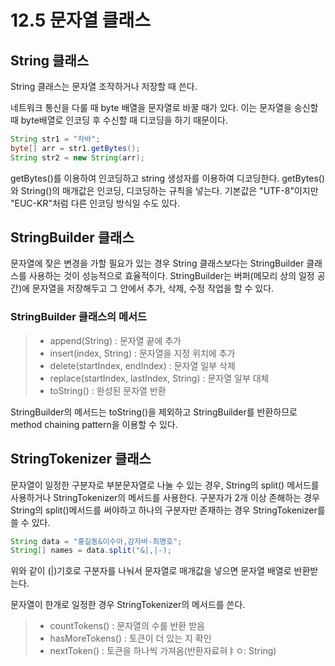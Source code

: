 # 12.5 문자열 클래스
## String 클래스
String 클래스는 문자열 조작하거나 저장할 때 쓴다.

네트워크 통신을 다룰 때 byte 배열을 문자열로 바꿀 때가 있다.
이는 문자열을 송신할 때 byte배열로 인코딩 후 수신할 때 디코딩을 하기 때문이다.

~~~java
String str1 = "자바";
byte[] arr = str1.getBytes();
String str2 = new String(arr);
~~~
getBytes()를 이용하여 인코딩하고 string 생성자를 이용하여 디코딩한다.
getBytes()와 String()의 매개값은 인코딩, 디코딩하는 규칙을 넣는다.
기본값은 "UTF-8"이지만 "EUC-KR"처럼 다른 인코딩 방식일 수도 있다.

## StringBuilder 클래스
문자열에 잦은 변경을 가할 필요가 있는 경우 String 클래스보다는 StringBuilder 클래스를 사용하는 것이 성능적으로 효율적이다.
StringBuilder는 버퍼(메모리 상의 일정 공간)에 문자열을 저장해두고 그 안에서 추가, 삭제, 수정 작업을 할 수 있다.

### StringBuilder 클래스의 메서드
> - append(String) : 문자열 끝에 추가
> - insert(index, String) : 문자열을 지정 위치에 추가
> - delete(startIndex, endIndex) : 문자열 일부 삭제
> - replace(startIndex, lastIndex, String) : 문자열 일부 대체
> - toString() : 완성된 문자열 반환

StringBuilder의 메서드는 toString()을 제외하고 StringBuilder를 반환하므로 method chaining pattern을 이용할 수 있다.

## StringTokenizer 클래스
문자열이 일정한 구분자로 부분문자열로 나눌 수 있는 경우, String의 split() 메서드를 사용하거나 StringTokenizer의 메서드를 사용한다.
구분자가 2개 이상 존해하는 경우 String의 split()메서드를 써야하고 하나의 구분자만 존재하는 경우 StringTokenizer를 쓸 수 있다.
~~~java
String data = "홍길동&이수아,감자바-최명호";
String[] names = data.split("&|,|-);
~~~
위와 같이 (|)기호로 구분자를 나눠서 문자열로 매개값을 넣으면 문자열 배열로 반환받는다.

문자열이 한개로 일정한 경우 StringTokenizer의 메서드를 쓴다.
> - countTokens() : 문자열의 수를 반환 받음
> - hasMoreTokens() : 토큰이 더 있는 지 확인
> - nextToken() : 토큰을 하나씩 가져옴(반환자료혀ㅑㅇ: String)

